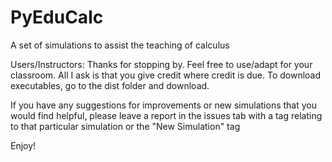 # PyEduCalc
A set of simulations to assist the teaching of calculus

Users/Instructors:
Thanks for stopping by. Feel free to use/adapt for your classroom. All I ask is that you give credit where credit is due. To download executables, go to the dist folder and download.

If you have any suggestions for improvements or new simulations that you would find helpful, please leave a report in the issues tab with a tag relating to that particular simulation or the "New Simulation" tag

Enjoy!
